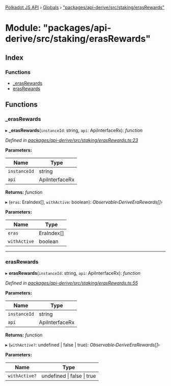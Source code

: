 [Polkadot JS API](../README.md) › [Globals](../globals.md) › ["packages/api-derive/src/staking/erasRewards"](_packages_api_derive_src_staking_erasrewards_.md)

# Module: "packages/api-derive/src/staking/erasRewards"

## Index

### Functions

* [_erasRewards](_packages_api_derive_src_staking_erasrewards_.md#_erasrewards)
* [erasRewards](_packages_api_derive_src_staking_erasrewards_.md#erasrewards)

## Functions

###  _erasRewards

▸ **_erasRewards**(`instanceId`: string, `api`: ApiInterfaceRx): *function*

*Defined in [packages/api-derive/src/staking/erasRewards.ts:23](https://github.com/polkadot-js/api/blob/41f1d8f36/packages/api-derive/src/staking/erasRewards.ts#L23)*

**Parameters:**

Name | Type |
------ | ------ |
`instanceId` | string |
`api` | ApiInterfaceRx |

**Returns:** *function*

▸ (`eras`: EraIndex[], `withActive`: boolean): *Observable‹DeriveEraRewards[]›*

**Parameters:**

Name | Type |
------ | ------ |
`eras` | EraIndex[] |
`withActive` | boolean |

___

###  erasRewards

▸ **erasRewards**(`instanceId`: string, `api`: ApiInterfaceRx): *function*

*Defined in [packages/api-derive/src/staking/erasRewards.ts:55](https://github.com/polkadot-js/api/blob/41f1d8f36/packages/api-derive/src/staking/erasRewards.ts#L55)*

**Parameters:**

Name | Type |
------ | ------ |
`instanceId` | string |
`api` | ApiInterfaceRx |

**Returns:** *function*

▸ (`withActive?`: undefined | false | true): *Observable‹DeriveEraRewards[]›*

**Parameters:**

Name | Type |
------ | ------ |
`withActive?` | undefined &#124; false &#124; true |
